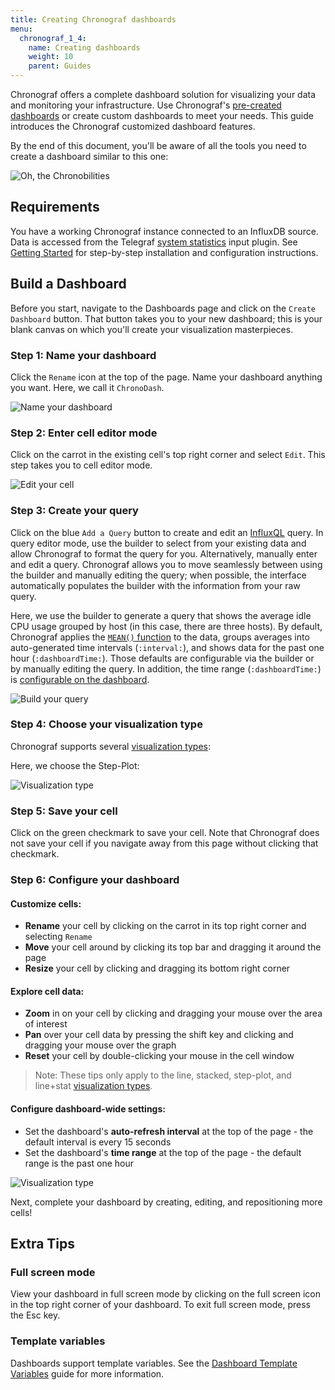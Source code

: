 ```yaml
---
title: Creating Chronograf dashboards
menu:
  chronograf_1_4:
    name: Creating dashboards
    weight: 10
    parent: Guides
---
```


Chronograf offers a complete dashboard solution for visualizing your data and monitoring your infrastructure.
Use Chronograf's [pre-created dashboards](/chronograf/latest/troubleshooting/frequently-asked-questions/#what-applications-are-supported-in-chronograf) or create custom dashboards to meet your needs.
This guide introduces the Chronograf customized dashboard features.

By the end of this document, you'll be aware of all the tools you need to create a dashboard similar to this one:

![Oh, the Chronobilities](/img/chronograf/latest/g-dashboard-possibilities.png)

## Requirements

You have a working Chronograf instance connected to an InfluxDB source.
Data is accessed from the Telegraf [system statistics](https://github.com/influxdata/telegraf/tree/master/plugins/inputs/system) input plugin.
See [Getting Started](/chronograf/latest/introduction/getting-started/) for step-by-step installation and configuration instructions.

## Build a Dashboard

Before you start, navigate to the Dashboards page and click on the `Create Dashboard` button.
That button takes you to your new dashboard; this is your blank canvas on which you'll create your visualization masterpieces.

### Step 1: Name your dashboard

Click the `Rename` icon at the top of the page.
Name your dashboard anything you want.
Here, we call it `ChronoDash`.

![Name your dashboard](/img/chronograf/latest/g-dashboard-rename.png)

### Step 2: Enter cell editor mode

Click on the carrot in the existing cell's top right corner and select `Edit`.
This step takes you to cell editor mode.

![Edit your cell](/img/chronograf/latest/g-dashboard-edit.png)

### Step 3: Create your query

Click on the blue `Add a Query` button to create and edit an [InfluxQL](/influxdb/latest/query_language/) query.
In query editor mode, use the builder to select from your existing data and allow Chronograf to format the query for you.
Alternatively, manually enter and edit a query.
Chronograf allows you to move seamlessly between using the builder and manually editing the query; when possible, the interface automatically populates the builder with the information from your raw query.

Here, we use the builder to generate a query that shows the average idle CPU usage grouped by host (in this case, there are three hosts).
By default, Chronograf applies the [`MEAN()` function](/influxdb/latest/query_language/functions/#mean) to the data, groups averages into auto-generated time intervals (`:interval:`), and shows data for the past one hour (`:dashboardTime:`).
Those defaults are configurable via the builder or by manually editing the query.
In addition, the time range (`:dashboardTime:`) is [configurable on the dashboard](#step-6-configure-your-dashboard).

![Build your query](/img/chronograf/latest/g-dashboard-builder.png)

### Step 4: Choose your visualization type

Chronograf supports several [visualization types](/chronograf/latest/troubleshooting/frequently-asked-questions/#what-visualization-types-does-chronograf-support):

Here, we choose the Step-Plot:

![Visualization type](/img/chronograf/latest/g-dashboard-type.png)

### Step 5: Save your cell
Click on the green checkmark to save your cell.
Note that Chronograf does not save your cell if you navigate away from this page without clicking that checkmark.

### Step 6: Configure your dashboard

#### Customize cells:
* **Rename** your cell by clicking on the carrot in its top right corner and selecting `Rename`
* **Move** your cell around by clicking its top bar and dragging it around the page
* **Resize** your cell by clicking and dragging its bottom right corner

#### Explore cell data:
* **Zoom** in on your cell by clicking and dragging your mouse over the area of interest
* **Pan** over your cell data by pressing the shift key and clicking and dragging your mouse over the graph
* **Reset** your cell by double-clicking your mouse in the cell window

> Note:
These tips only apply to the line, stacked, step-plot, and line+stat [visualization types](/chronograf/latest/troubleshooting/frequently-asked-questions/#what-visualization-types-does-chronograf-support).

#### Configure dashboard-wide settings:
* Set the dashboard's **auto-refresh interval** at the top of the page - the default interval is every 15 seconds
* Set the dashboard's **time range** at the top of the page - the default range is the past one hour

![Visualization type](/img/chronograf/latest/g-dashboard-resize.gif)

Next, complete your dashboard by creating, editing, and repositioning more cells!

## Extra Tips

### Full screen mode
View your dashboard in full screen mode by clicking on the full screen icon in the top right corner of your dashboard.
To exit full screen mode, press the Esc key.

### Template variables
Dashboards support template variables.
See the [Dashboard Template Variables](/chronograf/latest/guides/dashboard-template-variables/) guide for more information.
